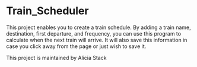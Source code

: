 # Train_Scheduler

This project enables you to create a train schedule. By adding a train name, destination, first departure, and frequency, you can use this program to
calculate when the next train will arrive. It will also save this information in case you click away from the page or just wish to save it.

This project is maintained by Alicia Stack 
